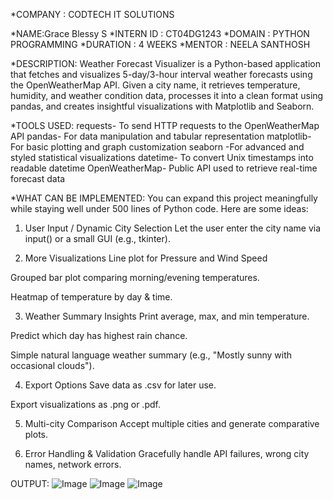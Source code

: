 *COMPANY : CODTECH IT SOLUTIONS

*NAME:Grace Blessy S
*INTERN ID : CT04DG1243
*DOMAIN : PYTHON PROGRAMMING
*DURATION : 4 WEEKS
*MENTOR : NEELA SANTHOSH

*DESCRIPTION:
Weather Forecast Visualizer is a Python-based application that fetches and visualizes 5-day/3-hour interval weather forecasts using the OpenWeatherMap API. Given a city name, it retrieves temperature, humidity, and weather condition data, processes it into a clean format using pandas, and creates insightful visualizations with Matplotlib and Seaborn.

*TOOLS USED:
requests-	To send HTTP requests to the OpenWeatherMap API
pandas-	For data manipulation and tabular representation
matplotlib-	For basic plotting and graph customization
seaborn	-For advanced and styled statistical visualizations
datetime-	To convert Unix timestamps into readable datetime
OpenWeatherMap-	Public API used to retrieve real-time forecast data

*WHAT CAN BE IMPLEMENTED:
You can expand this project meaningfully while staying well under 500 lines of Python code. Here are some ideas:

 1. User Input / Dynamic City Selection
Let the user enter the city name via input() or a small GUI (e.g., tkinter).

 2. More Visualizations
Line plot for Pressure and Wind Speed

Grouped bar plot comparing morning/evening temperatures.

Heatmap of temperature by day & time.

 3. Weather Summary Insights
Print average, max, and min temperature.

Predict which day has highest rain chance.

Simple natural language weather summary (e.g., "Mostly sunny with occasional clouds").

 4. Export Options
Save data as .csv for later use.

Export visualizations as .png or .pdf.

 5. Multi-city Comparison
Accept multiple cities and generate comparative plots.

 6. Error Handling & Validation
Gracefully handle API failures, wrong city names, network errors.

OUTPUT:
![Image](https://github.com/user-attachments/assets/955ed3f1-4188-4fbf-97ad-40502099af93)
![Image](https://github.com/user-attachments/assets/b9474edf-8c2a-4624-bc37-6a2ec25aaa13)
![Image](https://github.com/user-attachments/assets/1512df9a-aa90-444e-a90e-1aefa84480e9)





